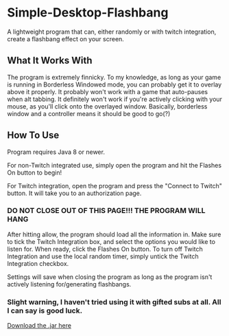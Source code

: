 # Simple-Desktop-Flashbang
A lightweight program that can, either randomly or with twitch integration, create a flashbang effect on your screen.

## What It Works With
The program is extremely finnicky. To my knowledge, as long as your game is running in Borderless Windowed mode, you can probably get it to overlay above it properly. It probably won't work with a game that auto-pauses when alt tabbing. It definitely won't work if you're actively clicking with your mouse, as you'll click onto the overlayed window. Basically, borderless window and a controller means it should be good to go(?)

## How To Use
Program requires Java 8 or newer.

For non-Twitch integrated use, simply open the program and hit the Flashes On button to begin!

For Twitch integration, open the program and press the "Connect to Twitch" button. It will take you to an authorization page.

### DO NOT CLOSE OUT OF THIS PAGE!!! THE PROGRAM WILL HANG

After hitting allow, the program should load all the information in. Make sure to tick the Twitch Integration box, and select the options you would like to listen for. When ready, click the Flashes On button. To turn off Twitch Integration and use the local random timer, simply untick the Twitch Integration checkbox.

Settings will save when closing the program as long as the program isn't actively listening for/generating flashbangs.

### Slight warning, I haven't tried using it with gifted subs at all. All I can say is good luck.

[Download the .jar here](https://github.com/narekb8/Simple-Desktop-Flashbang/releases/tag/v1.0.0)

